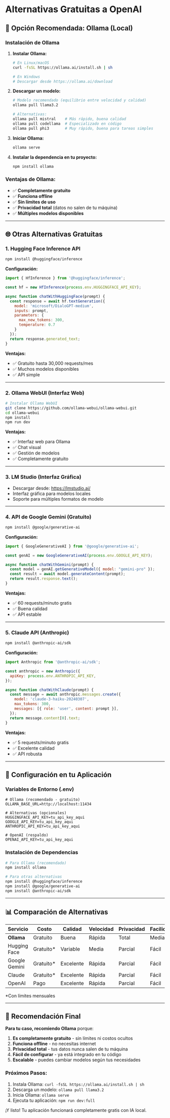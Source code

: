 # Alternativas Gratuitas a OpenAI

## 🎯 Opción Recomendada: Ollama (Local)

### Instalación de Ollama

1. **Instalar Ollama:**
   ```bash
   # En Linux/macOS
   curl -fsSL https://ollama.ai/install.sh | sh
   
   # En Windows
   # Descargar desde https://ollama.ai/download
   ```

2. **Descargar un modelo:**
   ```bash
   # Modelo recomendado (equilibrio entre velocidad y calidad)
   ollama pull llama3.2
   
   # Alternativas:
   ollama pull mistral    # Más rápido, buena calidad
   ollama pull codellama  # Especializado en código
   ollama pull phi3       # Muy rápido, buena para tareas simples
   ```

3. **Iniciar Ollama:**
   ```bash
   ollama serve
   ```

4. **Instalar la dependencia en tu proyecto:**
   ```bash
   npm install ollama
   ```

### Ventajas de Ollama:
- ✅ **Completamente gratuito**
- ✅ **Funciona offline**
- ✅ **Sin límites de uso**
- ✅ **Privacidad total** (datos no salen de tu máquina)
- ✅ **Múltiples modelos disponibles**

---

## 🌐 Otras Alternativas Gratuitas

### 1. **Hugging Face Inference API**
```bash
npm install @huggingface/inference
```

**Configuración:**
```javascript
import { HfInference } from '@huggingface/inference';

const hf = new HfInference(process.env.HUGGINGFACE_API_KEY);

async function chatWithHuggingFace(prompt) {
  const response = await hf.textGeneration({
    model: 'microsoft/DialoGPT-medium',
    inputs: prompt,
    parameters: {
      max_new_tokens: 300,
      temperature: 0.7
    }
  });
  return response.generated_text;
}
```

**Ventajas:**
- ✅ Gratuito hasta 30,000 requests/mes
- ✅ Muchos modelos disponibles
- ✅ API simple

---

### 2. **Ollama WebUI (Interfaz Web)**
```bash
# Instalar Ollama WebUI
git clone https://github.com/ollama-webui/ollama-webui.git
cd ollama-webui
npm install
npm run dev
```

**Ventajas:**
- ✅ Interfaz web para Ollama
- ✅ Chat visual
- ✅ Gestión de modelos
- ✅ Completamente gratuito

---

### 3. **LM Studio (Interfaz Gráfica)**
- Descargar desde: https://lmstudio.ai/
- Interfaz gráfica para modelos locales
- Soporte para múltiples formatos de modelo

---

### 4. **API de Google Gemini (Gratuito)**
```bash
npm install @google/generative-ai
```

**Configuración:**
```javascript
import { GoogleGenerativeAI } from '@google/generative-ai';

const genAI = new GoogleGenerativeAI(process.env.GOOGLE_API_KEY);

async function chatWithGemini(prompt) {
  const model = genAI.getGenerativeModel({ model: "gemini-pro" });
  const result = await model.generateContent(prompt);
  return result.response.text();
}
```

**Ventajas:**
- ✅ 60 requests/minuto gratis
- ✅ Buena calidad
- ✅ API estable

---

### 5. **Claude API (Anthropic)**
```bash
npm install @anthropic-ai/sdk
```

**Configuración:**
```javascript
import Anthropic from '@anthropic-ai/sdk';

const anthropic = new Anthropic({
  apiKey: process.env.ANTHROPIC_API_KEY,
});

async function chatWithClaude(prompt) {
  const message = await anthropic.messages.create({
    model: 'claude-3-haiku-20240307',
    max_tokens: 300,
    messages: [{ role: 'user', content: prompt }],
  });
  return message.content[0].text;
}
```

**Ventajas:**
- ✅ 5 requests/minuto gratis
- ✅ Excelente calidad
- ✅ API robusta

---

## 🔧 Configuración en tu Aplicación

### Variables de Entorno (.env)
```env
# Ollama (recomendado - gratuito)
OLLAMA_BASE_URL=http://localhost:11434

# Alternativas (opcionales)
HUGGINGFACE_API_KEY=tu_api_key_aqui
GOOGLE_API_KEY=tu_api_key_aqui
ANTHROPIC_API_KEY=tu_api_key_aqui

# OpenAI (respaldo)
OPENAI_API_KEY=tu_api_key_aqui
```

### Instalación de Dependencias
```bash
# Para Ollama (recomendado)
npm install ollama

# Para otras alternativas
npm install @huggingface/inference
npm install @google/generative-ai
npm install @anthropic-ai/sdk
```

---

## 📊 Comparación de Alternativas

| Servicio | Costo | Calidad | Velocidad | Privacidad | Facilidad |
|----------|-------|---------|-----------|------------|-----------|
| **Ollama** | Gratuito | Buena | Rápida | Total | Media |
| Hugging Face | Gratuito* | Variable | Media | Parcial | Fácil |
| Google Gemini | Gratuito* | Excelente | Rápida | Parcial | Fácil |
| Claude | Gratuito* | Excelente | Rápida | Parcial | Fácil |
| OpenAI | Pago | Excelente | Rápida | Parcial | Fácil |

*Con límites mensuales

---

## 🚀 Recomendación Final

**Para tu caso, recomiendo Ollama** porque:

1. **Es completamente gratuito** - sin límites ni costos ocultos
2. **Funciona offline** - no necesitas internet
3. **Privacidad total** - tus datos nunca salen de tu máquina
4. **Fácil de configurar** - ya está integrado en tu código
5. **Escalable** - puedes cambiar modelos según tus necesidades

### Próximos Pasos:
1. Instala Ollama: `curl -fsSL https://ollama.ai/install.sh | sh`
2. Descarga un modelo: `ollama pull llama3.2`
3. Inicia Ollama: `ollama serve`
4. Ejecuta tu aplicación: `npm run dev:full`

¡Y listo! Tu aplicación funcionará completamente gratis con IA local. 